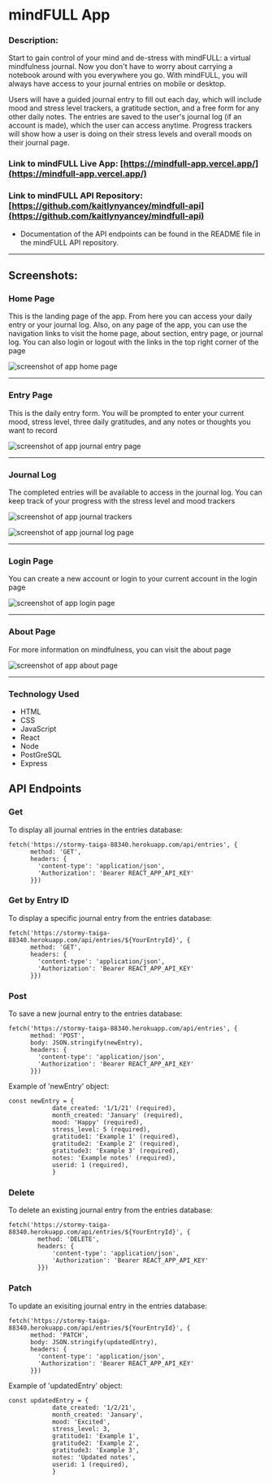 # mindFULL App

### Description: 
Start to gain control of your mind and de-stress with mindFULL: a virtual mindfulness journal. Now you don't have to worry about carrying a notebook around with you everywhere you go. With mindFULL, you will always have access to your journal entries on mobile or desktop. 

Users will have a guided journal entry to fill out each day, which will include mood and stress level trackers, a gratitude section, and a free form for any other daily notes. The entries are saved to the user's journal log (if an account is made), which the user can access anytime. Progress trackers will show how a user is doing on their stress levels and overall moods on their journal page. 

### Link to mindFULL Live App: [https://mindfull-app.vercel.app/](https://mindfull-app.vercel.app/)
### Link to mindFULL API Repository: [https://github.com/kaitlynyancey/mindfull-api](https://github.com/kaitlynyancey/mindfull-api)
- Documentation of the API endpoints can be found in the README file in the mindFULL API repository. 
___
## Screenshots:

### Home Page

This is the landing page of the app. From here you can access your daily entry or your journal log. Also, on any page of the app, you can use the navigation links to visit the home page, about section, entry page, or journal log. You can also login or logout with the links in the top right corner of the page 

![screenshot of app home page](mindfull-screenshots/home-page.png)
___
### Entry Page

This is the daily entry form. You will be prompted to enter your current mood, stress level, three daily gratitudes, and any notes or thoughts you want to record

![screenshot of app journal entry page](mindfull-screenshots/entry-form.png)
___
### Journal Log

The completed entries will be available to access in the journal log. You can keep track of your progress with the stress level and mood trackers

![screenshot of app journal trackers](mindfull-screenshots/trackers.png)

![screenshot of app journal log page](mindfull-screenshots/journal-log.png)
___
### Login Page

You can create a new account or login to your current account in the login page

![screenshot of app login page](mindfull-screenshots/login-page.png)
___
### About Page

For more information on mindfulness, you can visit the about page

![screenshot of app about page](mindfull-screenshots/about-page.png)
___
### Technology Used
* HTML 
* CSS
* JavaScript
* React
* Node 
* PostGreSQL
* Express

## API Endpoints

### Get
To display all journal entries in the entries database:

```
fetch('https://stormy-taiga-88340.herokuapp.com/api/entries', {
      method: 'GET',
      headers: {
        'content-type': 'application/json',
        'Authorization': 'Bearer REACT_APP_API_KEY'
      }})
```

### Get by Entry ID
To display a specific journal entry from the entries database:

```
fetch('https://stormy-taiga-88340.herokuapp.com/api/entries/${YourEntryId}', {
      method: 'GET',
      headers: {
        'content-type': 'application/json',
        'Authorization': 'Bearer REACT_APP_API_KEY'
      }})
```

### Post
To save a new journal entry to the entries database:

```
fetch('https://stormy-taiga-88340.herokuapp.com/api/entries', {
      method: 'POST',
      body: JSON.stringify(newEntry),
      headers: {
        'content-type': 'application/json',
        'Authorization': 'Bearer REACT_APP_API_KEY'
      }})
```

Example of 'newEntry' object:

```
const newEntry = {
            date_created: '1/1/21' (required),
            month_created: 'January' (required),
            mood: 'Happy' (required),
            stress_level: 5 (required),
            gratitude1: 'Example 1' (required),
            gratitude2: 'Example 2' (required), 
            gratitude3: 'Example 3' (required),
            notes: 'Example notes' (required),
            userid: 1 (required),
            }
```

### Delete
To delete an existing journal entry from the entries database:

```
fetch('https://stormy-taiga-88340.herokuapp.com/api/entries/${YourEntryId}', {
        method: 'DELETE',
        headers: {
            'content-type': 'application/json',
            'Authorization': 'Bearer REACT_APP_API_KEY'
        }})
```

### Patch
To update an exisiting journal entry in the entries database:

```
fetch('https://stormy-taiga-88340.herokuapp.com/api/entries/${YourEntryId}', {
      method: 'PATCH',
      body: JSON.stringify(updatedEntry),
      headers: {
        'content-type': 'application/json',
        'Authorization': 'Bearer REACT_APP_API_KEY'
      }})
```

Example of 'updatedEntry' object:

```
const updatedEntry = {
            date_created: '1/2/21',
            month_created: 'January',
            mood: 'Excited',
            stress_level: 3,
            gratitude1: 'Example 1',
            gratitude2: 'Example 2', 
            gratitude3: 'Example 3',
            notes: 'Updated notes',
            userid: 1 (required),
            }
```
